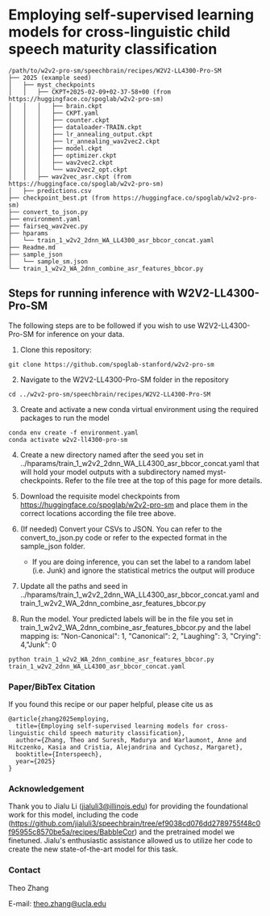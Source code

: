 # Employing self-supervised learning models for cross-linguistic child speech maturity classification

```
/path/to/w2v2-pro-sm/speechbrain/recipes/W2V2-LL4300-Pro-SM
├── 2025 (example seed)
│   ├── myst_checkpoints
│   │   ├── CKPT+2025-02-09+02-37-58+00 (from https://huggingface.co/spoglab/w2v2-pro-sm)
│   │   │   ├── brain.ckpt
│   │   │   ├── CKPT.yaml
│   │   │   ├── counter.ckpt
│   │   │   ├── dataloader-TRAIN.ckpt
│   │   │   ├── lr_annealing_output.ckpt
│   │   │   ├── lr_annealing_wav2vec2.ckpt
│   │   │   ├── model.ckpt
│   │   │   ├── optimizer.ckpt
│   │   │   ├── wav2vec2.ckpt
│   │   │   └── wav2vec2_opt.ckpt
│   │   ├── wav2vec_asr.ckpt (from https://huggingface.co/spoglab/w2v2-pro-sm)
│   ├── predictions.csv
├── checkpoint_best.pt (from https://huggingface.co/spoglab/w2v2-pro-sm)
├── convert_to_json.py
├── environment.yaml
├── fairseq_wav2vec.py
├── hparams
│   └── train_1_w2v2_2dnn_WA_LL4300_asr_bbcor_concat.yaml
├── Readme.md
├── sample_json
│   └── sample_sm.json
└── train_1_w2v2_WA_2dnn_combine_asr_features_bbcor.py
```
## Steps for running inference with W2V2-LL4300-Pro-SM
The following steps are to be followed if you wish to use W2V2-LL4300-Pro-SM for inference on your data.

1. Clone this repository:
```
git clone https://github.com/spoglab-stanford/w2v2-pro-sm
```
2. Navigate to the W2V2-LL4300-Pro-SM folder in the repository
```
cd ../w2v2-pro-sm/speechbrain/recipes/W2V2-LL4300-Pro-SM
```
3. Create and activate a new conda virtual environment using the required packages to run the model
```
conda env create -f environment.yaml
conda activate w2v2-ll4300-pro-sm
```
4. Create a new directory named after the seed you set in ../hparams/train_1_w2v2_2dnn_WA_LL4300_asr_bbcor_concat.yaml that will hold your model outputs with a subdirectory named myst-checkpoints. Refer to the file tree at the top of this page for more details.

5. Download the requisite model checkpoints from https://huggingface.co/spoglab/w2v2-pro-sm and place them in the correct locations according the file tree above.

6. (If needed) Convert your CSVs to JSON. You can refer to the convert_to_json.py code or refer to the expected format in the sample_json folder.
    - If you are doing inference, you can set the label to a random label (i.e. Junk) and ignore the statistical metrics the output will produce

7. Update all the paths and seed in ../hparams/train_1_w2v2_2dnn_WA_LL4300_asr_bbcor_concat.yaml and train_1_w2v2_WA_2dnn_combine_asr_features_bbcor.py 

8. Run the model. Your predicted labels will be in the file you set in train_1_w2v2_WA_2dnn_combine_asr_features_bbcor.py and the label mapping is: "Non-Canonical": 1, "Canonical": 2, "Laughing": 3, "Crying": 4,"Junk": 0
```
python train_1_w2v2_WA_2dnn_combine_asr_features_bbcor.py train_1_w2v2_2dnn_WA_LL4300_asr_bbcor_concat.yaml
```
### Paper/BibTex Citation
If you found this recipe or our paper helpful, please cite us as

```
@article{zhang2025employing,
  title={Employing self-supervised learning models for cross-linguistic child speech maturity classification},
  author={Zhang, Theo and Suresh, Madurya and Warlaumont, Anne and Hitczenko, Kasia and Cristia, Alejandrina and Cychosz, Margaret},
  booktitle={Interspeech},
  year={2025}
}
```

### Acknowledgement
Thank you to Jialu Li (jialuli3@illinois.edu) for providing the foundational work for this model, including the code (https://github.com/jialuli3/speechbrain/tree/ef9038cd076dd2789755f48c0f95955c8570be5a/recipes/BabbleCor) and the pretrained model we finetuned. Jialu's enthusiastic assistance allowed us to utilize her code to create the new state-of-the-art model for this task.

### Contact
Theo Zhang

E-mail: theo.zhang@ucla.edu
